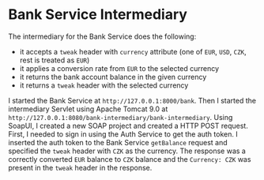 
# Bank Service Intermediary

The intermediary for the Bank Service does the following:
- it accepts a `tweak` header with `currency` attribute (one of `EUR`, `USD`, `CZK`, rest is treated as `EUR`)
- it applies a conversion rate from `EUR` to the selected currency
- it returns the bank account balance in the given currency
- it returns a `tweak` header with the selected currency

I started the Bank Service at `http://127.0.0.1:8000/bank`. Then I started the intermediary Servlet using Apache Tomcat 9.0 at `http://127.0.0.1:8080/bank-intermediary/bank-intermediary`. Using SoapUI, I created a new SOAP project and created a HTTP POST request. First, I needed to sign in using the Auth Service to get the auth token. I inserted the auth token to the Bank Service `getBalance` request and specified the `tweak` header with `CZK` as the currency. The response was a correctly converted `EUR` balance to `CZK` balance and the `Currency: CZK` was present in the `tweak` header in the response.